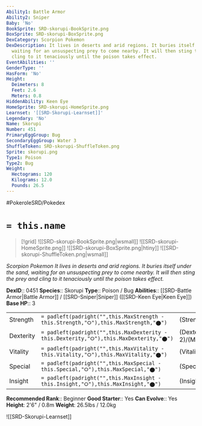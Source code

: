 ```yaml
---
Ability1: Battle Armor
Ability2: Sniper
Baby: 'No'
BookSprite: SRD-skorupi-BookSprite.png
BoxSprite: SRD-skorupi-BoxSprite.png
DexCategory: Scorpion Pokemon
DexDescription: It lives in deserts and arid regions. It buries itself under the sand,
  waiting for an unsuspecting prey to come nearby. It will then sting the prey and
  cling to it tenaciously until the poison takes effect.
EventAbilities: ''
GenderType: ''
HasForm: 'No'
Height:
  Deimeters: 8
  Feet: 2.6
  Meters: 0.8
HiddenAbility: Keen Eye
HomeSprite: SRD-skorupi-HomeSprite.png
Learnset: '[[SRD-Skorupi-Learnset]]'
Legendary: 'No'
Name: Skorupi
Number: 451
PrimaryEggGroup: Bug
SecondaryEggGroup: Water 3
ShuffleToken: SRD-skorupi-ShuffleToken.png
Sprite: skorupi.png
Type1: Poison
Type2: Bug
Weight:
  Hectograms: 120
  Kilograms: 12.0
  Pounds: 26.5
---
```


#PokeroleSRD/Pokedex

# `= this.name`

> [!grid]
> ![[SRD-skorupi-BookSprite.png|wsmall]]
> ![[SRD-skorupi-HomeSprite.png]]
> ![[SRD-skorupi-BoxSprite.png|htiny]]
> ![[SRD-skorupi-ShuffleToken.png|wsmall]]


*Scorpion Pokemon*
*It lives in deserts and arid regions. It buries itself under the sand, waiting for an unsuspecting prey to come nearby. It will then sting the prey and cling to it tenaciously until the poison takes effect.*

**DexID**:: 0451
**Species**:: Skorupi
**Type**:: Poison / Bug
**Abilities**:: [[SRD-Battle Armor|Battle Armor]] / [[SRD-Sniper|Sniper]] ([[SRD-Keen Eye|Keen Eye]])
**Base HP**:: 3

|           |                                                                                        |                                          |
| --------- | -------------------------------------------------------------------------------------- | ---------------------------------------- |
| Strength  | `= padleft(padright("",this.MaxStrength - this.Strength,"⭘"),this.MaxStrength,"⬤")`    | (Strength::2)/(MaxStrength::4)   |
| Dexterity | `= padleft(padright("",this.MaxDexterity - this.Dexterity,"⭘"),this.MaxDexterity,"⬤")` | (Dexterity:: 2)/(MaxDexterity::4) |
| Vitality  | `= padleft(padright("",this.MaxVitality - this.Vitality,"⭘"),this.MaxVitality,"⬤")`    | (Vitality::2)/(MaxVitality::5)   |
| Special   | `= padleft(padright("",this.MaxSpecial - this.Special,"⭘"),this.MaxSpecial,"⬤")`       | (Special::1)/(MaxSpecial::3)     |
| Insight   | `= padleft(padright("",this.MaxInsight - this.Insight,"⭘"),this.MaxInsight,"⬤")`       | (Insight::2)/(MaxInsight::4)     |


**Recommended Rank**:: Beginner
**Good Starter**:: Yes
**Can Evolve**:: Yes
**Height**: 2'6" / 0.8m
**Weight**: 26.5lbs / 12.0kg

![[SRD-Skorupi-Learnset]]